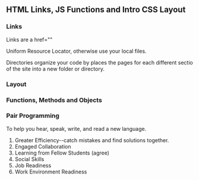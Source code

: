 ## HTML Links, JS Functions and Intro CSS Layout

### Links
<p> Links are a href="" </p>
<p> Uniform Resource Locator, otherwise use your local files. </p>
<p> Directories organize your code by places the pages for each different sectio of the site into a new folder or directory. </p>

### Layout

### Functions, Methods and Objects

### Pair Programming
<p> To help you hear, speak, write, and read a new language. </p>
<ol>
<li> Greater Efficiency--catch mistakes and find solutions together.</li>
<li> Engaged Collaboration</li>
<li> Learning from Fellow Students (agree)</li>
<li> Social Skills </li>
<li> Job Readiness</li>
<li> Work Environment Readiness</li>